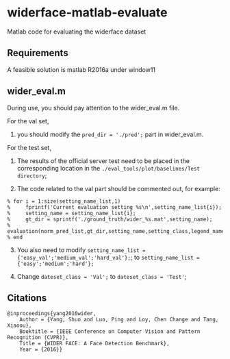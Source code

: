 # widerface-matlab-evaluate
Matlab code for evaluating the widerface dataset

## Requirements

A feasible solution is matlab R2016a under window11

## wider_eval.m

During use, you should pay attention to the wider_eval.m file. 

For the val set, 

1. you should modify the ```pred_dir = './pred';``` part in wider_eval.m. 

For the test set, 

1. The results of the official server test need to be placed in the corresponding location in the ```./eval_tools/plot/baselines/Test directory```; 

2. The code related to the val part should be commented out, for example: 

  ```% legend_name = 'Faceness';
  % for i = 1:size(setting_name_list,1)
  %     fprintf('Current evaluation setting %s\n',setting_name_list{i});
  %     setting_name = setting_name_list{i};
  %     gt_dir = sprintf('./ground_truth/wider_%s.mat',setting_name);
  %     evaluation(norm_pred_list,gt_dir,setting_name,setting_class,legend_name);
  % end
  ```

3. You also need to modify
  ```setting_name_list = {'easy_val';'medium_val';'hard_val'};```; to ```setting_name_list = {'easy';'medium';'hard'}; ```

4. Change ```dateset_class = 'Val';``` to ```dateset_class = 'Test'```;

## Citations

```
@inproceedings{yang2016wider,
	Author = {Yang, Shuo and Luo, Ping and Loy, Chen Change and Tang, Xiaoou},
	Booktitle = {IEEE Conference on Computer Vision and Pattern Recognition (CVPR)},
	Title = {WIDER FACE: A Face Detection Benchmark},
	Year = {2016}}
```

